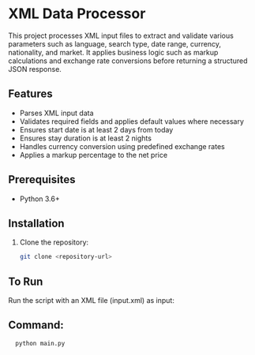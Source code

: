 # XML Data Processor

This project processes XML input files to extract and validate various parameters such as language, search type, date range, currency, nationality, and market. It applies business logic such as markup calculations and exchange rate conversions before returning a structured JSON response.

## Features

- Parses XML input data
- Validates required fields and applies default values where necessary
- Ensures start date is at least 2 days from today
- Ensures stay duration is at least 2 nights
- Handles currency conversion using predefined exchange rates
- Applies a markup percentage to the net price

## Prerequisites

- Python 3.6+

## Installation

1. Clone the repository:
   ```sh
   git clone <repository-url>
   ```

## To Run
   Run the script with an XML file (input.xml) as input:
   ## Command:
      python main.py


